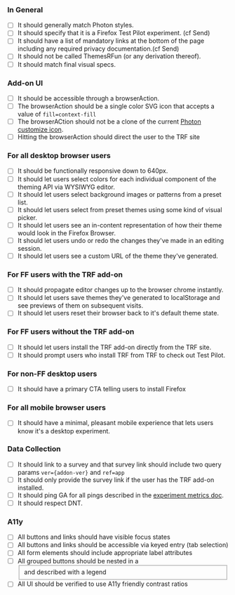 
### In General
- [ ] It should generally match Photon styles.
- [ ] It should specify that it is a Firefox Test Pilot experiment. (cf Send)
- [ ] It should have a list of mandatory links at the bottom of the page including any required privacy documentation.(cf Send)
- [ ] It should not be called ThemesRFun (or any derivation thereof).
- [ ] It should match final visual specs.

### Add-on UI
- [ ] It should be accessible through a browserAction.
- [ ] The browserAction should be a single color SVG icon that accepts a value of `fill=context-fill`
- [ ] The browserACtion should not be a clone of the current [Photon customize icon](https://design.firefox.com/icons/viewer/#customize).
- [ ] Hitting the browserAction should direct the user to the TRF site

### For all desktop browser users
- [ ] It should be functionally responsive down to 640px.
- [ ] It should let users select colors for each individual component of the theming API via WYSIWYG editor.
- [ ] It should let users select background images or patterns from a preset list.
- [ ] It should let users select from preset themes using some kind of visual picker.
- [ ] It should let users see an in-content representation of how their theme would look in the Firefox Browser.
- [ ] It should let users undo or redo the changes they've made in an editing session.
- [ ] It should let users see a custom URL of the theme they've generated.

### For FF users with the TRF add-on
- [ ] It should propagate editor changes up to the browser chrome instantly.
- [ ] It should let users save themes they've generated to localStorage and see previews of them on subsequent visits.
- [ ] It should let users reset their browser back to it's default theme state.

### For FF users without the TRF add-on
- [ ] It should let users install the TRF add-on directly from the TRF site.
- [ ] It should prompt users who install TRF from TRF to check out Test Pilot.

### For non-FF desktop users
- [ ] It should have a primary CTA telling users to install Firefox

### For all mobile browser users
- [ ] It should have a minimal, pleasant mobile experience that lets users know it's a desktop experiment.

### Data Collection
- [ ] It should link to a survey and that survey link should include two query params `ver={addon-ver}` and `ref=app`
- [ ] It should only provide the survey link if the user has the TRF add-on installed.
- [ ] It should ping GA for all pings described in the [experiment metrics doc](./metrics.md).
- [ ] It should respect DNT.

### A11y
- [ ] All buttons and links should have visible focus states
- [ ] All buttons and links should be accessible via keyed entry (tab selection)
- [ ] All form elements should include appropriate label attributes
- [ ] All grouped buttons should be nested in a <fieldset> and described with a legend
- [ ] All UI should be verified to use A11y friendly contrast ratios
